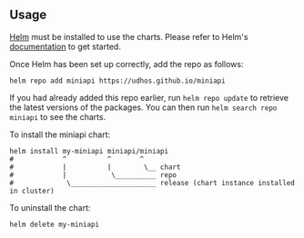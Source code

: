 ## Usage

[Helm](https://helm.sh) must be installed to use the charts.  Please refer to
Helm's [documentation](https://helm.sh/docs) to get started.

Once Helm has been set up correctly, add the repo as follows:

    helm repo add miniapi https://udhos.github.io/miniapi

If you had already added this repo earlier, run `helm repo update` to retrieve
the latest versions of the packages.  You can then run `helm search repo miniapi`
to see the charts.

To install the miniapi chart:

    helm install my-miniapi miniapi/miniapi
    #            ^          ^       ^
    #            |          |        \__ chart
    #            |           \__________ repo
    #             \_____________________ release (chart instance installed in cluster)

To uninstall the chart:

    helm delete my-miniapi
